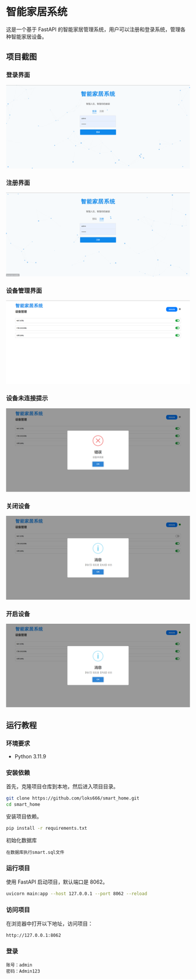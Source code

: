 # 智能家居系统

这是一个基于 FastAPI 的智能家居管理系统，用户可以注册和登录系统，管理各种智能家居设备。

## 项目截图

### 登录界面

![登录](images/登录.png)

### 注册界面

![注册](images/注册.png)

### 设备管理界面

![设备管理](images/设备管理.png)

### 设备未连接提示

![设备未连接](images/设备未连接.png)

### 关闭设备

![关闭设备](images/关闭设备.png)

### 开启设备

![开启设备](images/开启设备.png)

## 运行教程

### 环境要求

- Python 3.11.9

### 安装依赖

首先，克隆项目仓库到本地，然后进入项目目录。

```bash
git clone https://github.com/loks666/smart_home.git
cd smart_home
```

安装项目依赖。

```bash
pip install -r requirements.txt
```

初始化数据库
```
在数据库执行smart.sql文件
```

### 运行项目

使用 FastAPI 启动项目，默认端口是 8062。

```bash
uvicorn main:app --host 127.0.0.1 --port 8062 --reload
```

### 访问项目

在浏览器中打开以下地址，访问项目：

```
http://127.0.0.1:8062
```
### 登录
```
账号：admin
密码：Admin123
```

